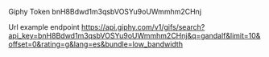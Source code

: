 Giphy Token
bnH8Bdwd1m3qsbVOSYu9oUWmmhm2CHnj

Url example endpoint
https://api.giphy.com/v1/gifs/search?api_key=bnH8Bdwd1m3qsbVOSYu9oUWmmhm2CHnj&q=gandalf&limit=10&offset=0&rating=g&lang=es&bundle=low_bandwidth
